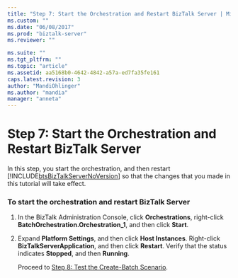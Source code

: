 ```yaml
---
title: "Step 7: Start the Orchestration and Restart BizTalk Server | Microsoft Docs"
ms.custom: ""
ms.date: "06/08/2017"
ms.prod: "biztalk-server"
ms.reviewer: ""

ms.suite: ""
ms.tgt_pltfrm: ""
ms.topic: "article"
ms.assetid: aa5168b0-4642-4842-a57a-ed7fa35fe161
caps.latest.revision: 3
author: "MandiOhlinger"
ms.author: "mandia"
manager: "anneta"
---
```

# Step 7: Start the Orchestration and Restart BizTalk Server
In this step, you start the orchestration, and then restart [!INCLUDE[btsBizTalkServerNoVersion](../../includes/btsbiztalkservernoversion-md.md)] so that the changes that you made in this tutorial will take effect.  
  
### To start the orchestration and restart BizTalk Server  
  
1. In the BizTalk Administration Console, click **Orchestrations**, right-click **BatchOrchestration.Orchestration_1**, and then click **Start**.  
  
2. Expand **Platform Settings**, and then click **Host Instances**. Right-click **BizTalkServerApplication**, and then click **Restart**. Verify that the status indicates **Stopped**, and then **Running**.  
  
   Proceed to [Step 8: Test the Create-Batch Scenario](../../adapters-and-accelerators/accelerator-hl7/step-8-test-the-create-batch-scenario.md).